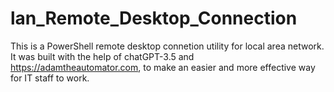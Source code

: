 # lan_Remote_Desktop_Connection
This is a PowerShell remote desktop connetion utility for local area network.
It was built with the help of chatGPT-3.5 and https://adamtheautomator.com,
to make an easier and more effective way for IT staff to work. 
